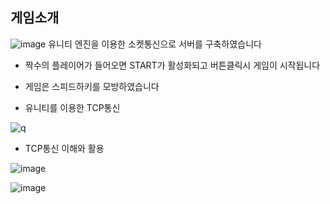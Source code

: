 ## 게임소개

![image](https://github.com/kjhjeonghyeon/Speedhockey/assets/80999210/c0bd8451-8384-4600-a086-1a395aaf98de)
유니티 엔진을 이용한 소켓통신으로 서버를 구축하였습니다
  
- 짝수의 플레이어가 들어오면 START가 활성화되고 버튼클릭시 게임이 시작됩니다
  
- 게임은 스피드하키를 모방하였습니다







- 유니티를 이용한 TCP통신
  
![q](https://github.com/kjhjeonghyeon/Speedhockey/assets/80999210/76f7ee00-aed2-4d1b-bf6d-b41a207e32c3)

- TCP통신 이해와 활용
  
![image](https://github.com/kjhjeonghyeon/Speedhockey/assets/80999210/6db83b18-f00f-4cd0-9c9c-82b0f76450a8)

![image](https://github.com/kjhjeonghyeon/Speedhockey/assets/80999210/150b7ade-7df5-4d12-b92c-0d0b37106c31)
